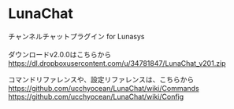 LunaChat
========

チャンネルチャットプラグイン for Lunasys<br />
<br />
ダウンロードv2.0.0はこちらから<br />
https://dl.dropboxusercontent.com/u/34781847/LunaChat_v201.zip<br />

コマンドリファレンスや、設定リファレンスは、こちらから<br />
https://github.com/ucchyocean/LunaChat/wiki/Commands<br />
https://github.com/ucchyocean/LunaChat/wiki/Config<br />
